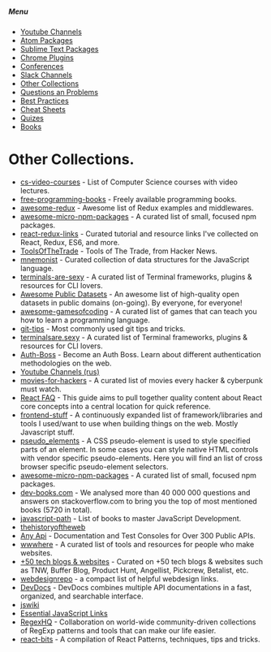 ##### Menu
* [Youtube Channels](https://github.com/Deeech/it-collection/blob/master/YoutubeChannels.md)
* [Atom Packages](https://github.com/Deeech/it-collection/blob/master/AtomPackages.md)
* [Sublime Text Packages](https://github.com/Deeech/it-collection/blob/master/SublimePackages.md)
* [Chrome Plugins](https://github.com/Deeech/it-collection/blob/master/ChromePlugins.md)
* [Conferences](https://github.com/Deeech/it-collection/blob/master/Conferences.md)
* [Slack Channels](https://github.com/Deeech/it-collection/blob/master/SlackChannels.md)
* [Other Collections](https://github.com/Deeech/it-collection/blob/master/OtherCollections.md)
* [Questions an Problems](https://github.com/Deeech/it-collection/blob/master/QuestsAndProblms.md)
* [Best Practices](https://github.com/Deeech/it-collection/blob/master/BestPractices.md)
* [Cheat Sheets](https://github.com/Deeech/it-collection/blob/master/CheatSheets.md)
* [Quizes](https://github.com/Deeech/it-collection/blob/master/Quizes.md)
* [Books](https://github.com/Deeech/it-collection/blob/master/Books.md)


# Other Collections.
* [cs-video-courses](https://github.com/Developer-Y/cs-video-courses) - List of Computer Science courses with video lectures.
* [free-programming-books](https://github.com/vhf/free-programming-books) - Freely available programming books.
* [awesome-redux](https://github.com/xgrommx/awesome-redux) - Awesome list of Redux examples and middlewares.
* [awesome-micro-npm-packages](https://github.com/parro-it/awesome-micro-npm-packages) - A curated list of small, focused npm packages.
* [react-redux-links](https://github.com/markerikson/react-redux-links) - Curated tutorial and resource links I've collected on React, Redux, ES6, and more.
* [ToolsOfTheTrade](https://github.com/cjbarber/ToolsOfTheTrade) - Tools of The Trade, from Hacker News.
* [mnemonist](https://github.com/Yomguithereal/mnemonist) - Curated collection of data structures for the JavaScript language.
* [terminals-are-sexy](https://github.com/Jabher/terminals-are-sexy) - A curated list of Terminal frameworks, plugins & resources for CLI lovers.
* [Awesome Public Datasets](https://github.com/caesar0301/awesome-public-datasets) - An awesome list of high-quality open datasets in public domains (on-going). By everyone, for everyone!
* [awesome-gamesofcoding](https://github.com/michelpereira/awesome-gamesofcoding) - A curated list of games that can teach you how to learn a programming language.
* [git-tips](https://github.com/git-tips/tips) - Most commonly used git tips and tricks.
* [terminalsare.sexy](http://terminalsare.sexy/) - A curated list of Terminal frameworks, plugins & resources for CLI lovers.
* [Auth-Boss](https://github.com/teesloane/Auth-Boss) - Become an Auth Boss. Learn about different authentication methodologies on the web.
* [Youtube Channels (rus)](https://proglib.io/p/frontend-youtube-channels/)
* [movies-for-hackers](https://github.com/k4m4/movies-for-hackers) - A curated list of movies every hacker & cyberpunk must watch.
* [React FAQ](https://reactfaq.site/) - This guide aims to pull together quality content about React core concepts into a central location for quick reference.
* [frontend-stuff](https://github.com/moklick/frontend-stuff) - A continuously expanded list of framework/libraries and tools I used/want to use when building things on the web. Mostly Javascript stuff.
* [pseudo_elements](https://gist.github.com/webtobesocial/aefd6e25064c08e0cc9a) - A CSS pseudo-element is used to style specified parts of an element. In some cases you can style native HTML controls with vendor specific pseudo-elements. Here you will find an list of cross browser specific pseudo-element selectors.
* [awesome-micro-npm-packages](https://github.com/parro-it/awesome-micro-npm-packages) - A curated list of small, focused npm packages.
* [dev-books.com](http://www.dev-books.com/) - We analysed more than 40 000 000 questions and answers on stackoverflow.com to bring you the top of most mentioned books (5720 in total).
* [javascript-path](https://github.com/javascript-society/javascript-path) - List of books to master JavaScript Development.
* [thehistoryoftheweb](http://thehistoryoftheweb.com/)
* [Any Api](https://any-api.com/) - Documentation and Test Consoles for Over 300 Public APIs.
* [wwwhere](http://wwwhere.io/) - A curated list of tools and resources for people who make websites.
* [+50 tech blogs & websites](https://medium.com/swlh/300-awesome-free-things-e07b3cd5fd5b#.8vp6jyyu2/) - Curated on +50 tech blogs & websites such as TNW, Buffer Blog, Product Hunt, Angellist, Pickcrew, Betalist, etc.
* [webdesignrepo](http://webdesignrepo.com/) - a compact list of helpful webdesign links.
* [DevDocs](http://devdocs.io/) - DevDocs combines multiple API documentations in a fast, organized, and searchable interface.
* [jswiki](http://jswiki.org/)
* [Essential JavaScript Links](https://gist.github.com/ericelliott/d576f72441fc1b27dace)
* [RegexHQ](https://github.com/regexhq) - Collaboration on world-wide community-driven collections of RegExp patterns and tools that can make our life easier.
* [react-bits](https://github.com/vasanthk/react-bits) - A compilation of React Patterns, techniques, tips and tricks.
